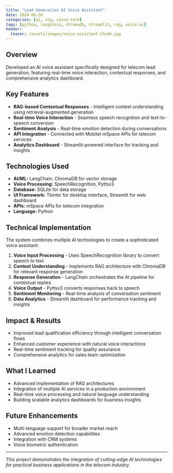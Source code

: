 ```yaml
---
title: "Lead Generation AI Voice Assistant"
date: 2024-08-26
categories: [ai, nlp, voice-tech]
tags: [python, langchain, chromadb, streamlit, rag, voice-ai]
header:
  teaser: /assets/images/voice-assistant-thumb.jpg
---
```


## Overview

Developed an AI voice assistant specifically designed for telecom lead generation, featuring real-time voice interaction, contextual responses, and comprehensive analytics dashboard.

## Key Features

- **RAG-based Contextual Responses** - Intelligent context understanding using retrieval-augmented generation
- **Real-time Voice Interaction** - Seamless speech recognition and text-to-speech conversion
- **Sentiment Analysis** - Real-time emotion detection during conversations
- **API Integration** - Connected with Mobitel mSpace APIs for telecom services
- **Analytics Dashboard** - Streamlit-powered interface for tracking and insights

## Technologies Used

- **AI/ML:** LangChain, ChromaDB for vector storage
- **Voice Processing:** SpeechRecognition, Pyttsx3
- **Database:** SQLite for data storage
- **UI Framework:** Tkinter for desktop interface, Streamlit for web dashboard
- **APIs:** mSpace APIs for telecom integration
- **Language:** Python

## Technical Implementation

The system combines multiple AI technologies to create a sophisticated voice assistant:

1. **Voice Input Processing** - Uses SpeechRecognition library to convert speech to text
2. **Context Understanding** - Implements RAG architecture with ChromaDB for relevant response generation
3. **Response Generation** - LangChain orchestrates the AI pipeline for contextual replies
4. **Voice Output** - Pyttsx3 converts responses back to speech
5. **Sentiment Monitoring** - Real-time analysis of conversation sentiment
6. **Data Analytics** - Streamlit dashboard for performance tracking and insights

## Impact & Results

- Improved lead qualification efficiency through intelligent conversation flows
- Enhanced customer experience with natural voice interactions
- Real-time sentiment tracking for quality assurance
- Comprehensive analytics for sales team optimization

## What I Learned

- Advanced implementation of RAG architectures
- Integration of multiple AI services in a production environment
- Real-time voice processing and natural language understanding
- Building scalable analytics dashboards for business insights

## Future Enhancements

- Multi-language support for broader market reach
- Advanced emotion detection capabilities
- Integration with CRM systems
- Voice biometric authentication

---

*This project demonstrates the integration of cutting-edge AI technologies for practical business applications in the telecom industry.*
